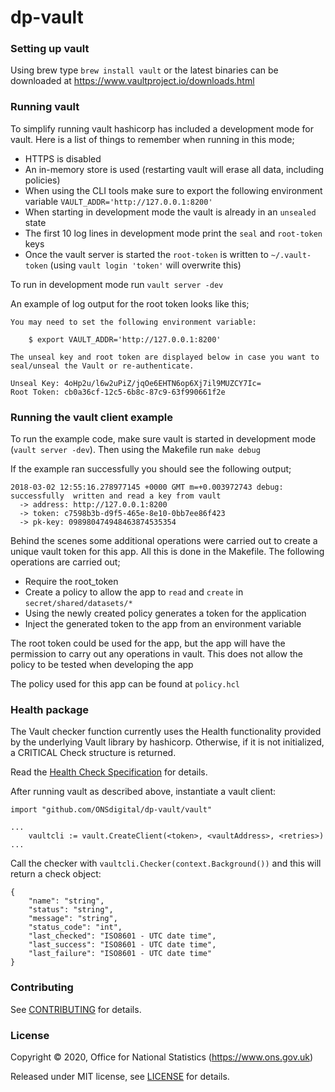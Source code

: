 dp-vault
============

### Setting up vault
Using brew type `brew install vault` or the latest binaries can be downloaded at https://www.vaultproject.io/downloads.html

### Running vault
To simplify running vault hashicorp has included a development mode for vault. Here is a list of things to remember when running in this mode;
* HTTPS is disabled
* An in-memory store is used (restarting vault will erase all data, including policies)
* When using the CLI tools make sure to export the following environment variable `VAULT_ADDR='http://127.0.0.1:8200'`
* When starting in development mode the vault is already in an `unsealed` state
* The first 10 log lines in development mode print the `seal` and `root-token` keys
* Once the vault server is started the `root-token` is written to `~/.vault-token` (using `vault login 'token'` will overwrite this)

To run in development mode run `vault server -dev`

An example of log output for the root token looks like this;

```
You may need to set the following environment variable:

    $ export VAULT_ADDR='http://127.0.0.1:8200'

The unseal key and root token are displayed below in case you want to
seal/unseal the Vault or re-authenticate.

Unseal Key: 4oHp2u/l6w2uPiZ/jqOe6EHTN6op6Xj7il9MUZCY7Ic=
Root Token: cb0a36cf-12c5-6b8c-87c9-63f990661f2e
```

### Running the vault client example

To run the example code, make sure vault is started in development mode (`vault server -dev`). Then using the 
Makefile run `make debug`

If the example ran successfully you should see the following output;

```
2018-03-02 12:55:16.278977145 +0000 GMT m=+0.003972743 debug: successfully  written and read a key from vault
  -> address: http://127.0.0.1:8200
  -> token: c7598b3b-d9f5-465e-8e10-0bb7ee86f423
  -> pk-key: 098980474948463874535354
```

Behind the scenes some additional operations were carried out to create a unique vault token for this app. All
this is done in the Makefile. The following operations are carried out;

* Require the root_token
* Create a policy to allow the app to `read` and `create` in `secret/shared/datasets/*`
* Using the newly created policy generates a token for the application
* Inject the generated token to the app from an environment variable

The root token could be used for the app, but the app will have the permission to carry out
any operations in vault. This does not allow the policy to be tested when developing the app

The policy used for this app can be found at `policy.hcl`

### Health package

The Vault checker function currently uses the Health functionality provided by the underlying Vault library by hashicorp. Otherwise, if it is not initialized, a CRITICAL Check structure is returned.

Read the [Health Check Specification](https://github.com/ONSdigital/dp/blob/master/standards/HEALTH_CHECK_SPECIFICATION.md) for details.

After running vault as described above, instantiate a vault client:
```
import "github.com/ONSdigital/dp-vault/vault"

...
    vaultcli := vault.CreateClient(<token>, <vaultAddress>, <retries>)
...
```

Call the checker with `vaultcli.Checker(context.Background())` and this will return a check object:

```
{
    "name": "string",
    "status": "string",
    "message": "string",
    "status_code": "int",
    "last_checked": "ISO8601 - UTC date time",
    "last_success": "ISO8601 - UTC date time",
    "last_failure": "ISO8601 - UTC date time"
}
```

### Contributing

See [CONTRIBUTING](CONTRIBUTING.md) for details.

### License

Copyright © 2020, Office for National Statistics (https://www.ons.gov.uk)

Released under MIT license, see [LICENSE](LICENSE.md) for details.